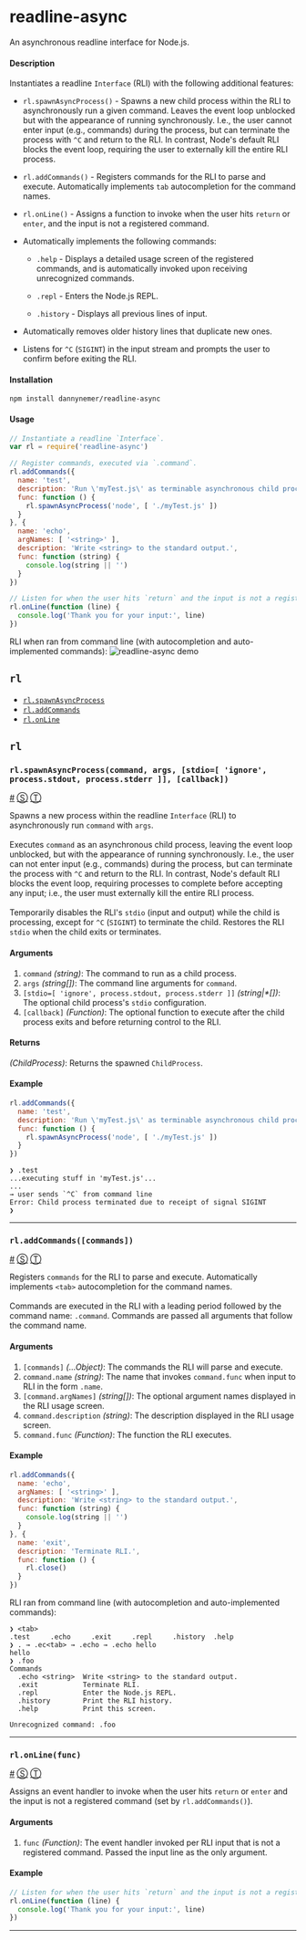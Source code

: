 # readline-async

An asynchronous readline interface for Node.js.

#### Description
Instantiates a readline `Interface` (RLI) with the following additional features:

- `rl.spawnAsyncProcess()` - Spawns a new child process within the RLI to asynchronously run a given command. Leaves the event loop unblocked but with the appearance of running synchronously. I.e., the user cannot enter input (e.g., commands) during the process, but can terminate the process with `^C` and return to the RLI. In contrast, Node's default RLI blocks the event loop, requiring the user to externally kill the entire RLI process.

- `rl.addCommands()` - Registers commands for the RLI to parse and execute. Automatically implements `tab` autocompletion for the command names.

- `rl.onLine()` - Assigns a function to invoke when the user hits `return` or `enter`, and the input is not a registered command.

- Automatically implements the following commands:

  - `.help` - Displays a detailed usage screen of the registered commands, and is automatically invoked upon receiving unrecognized commands.

  - `.repl` - Enters the Node.js REPL.

  - `.history` - Displays all previous lines of input.

- Automatically removes older history lines that duplicate new ones.

- Listens for `^C` (`SIGINT`) in the input stream and prompts the user to confirm before exiting the RLI.

#### Installation
```shell
npm install dannynemer/readline-async
```

#### Usage
```js
// Instantiate a readline `Interface`.
var rl = require('readline-async')

// Register commands, executed via `.command`.
rl.addCommands({
  name: 'test',
  description: 'Run \'myTest.js\' as terminable asynchronous child process.',
  func: function () {
    rl.spawnAsyncProcess('node', [ './myTest.js' ])
  }
}, {
  name: 'echo',
  argNames: [ '<string>' ],
  description: 'Write <string> to the standard output.',
  func: function (string) {
    console.log(string || '')
  }
})

// Listen for when the user hits `return` and the input is not a registered command.
rl.onLine(function (line) {
  console.log('Thank you for your input:', line)
})
```
RLI when ran from command line (with autocompletion and auto-implemented commands):
![readline-async demo](https://raw.githubusercontent.com/DannyNemer/readline-async/master/doc/demo.gif)

<!-- div class="toc-container" -->

<!-- div -->

## `rl`
* <a href="#rl-spawnAsyncProcess">`rl.spawnAsyncProcess`</a>
* <a href="#rl-addCommands">`rl.addCommands`</a>
* <a href="#rl-onLine">`rl.onLine`</a>

<!-- /div -->

<!-- /div -->

<!-- div class="doc-container" -->

<!-- div -->

## `rl`

<!-- div -->

### <a id="rl-spawnAsyncProcess"></a>`rl.spawnAsyncProcess(command, args, [stdio=[ 'ignore', process.stdout, process.stderr ]], [callback])`
<a href="#rl-spawnAsyncProcess">#</a> [&#x24C8;](https://github.com/DannyNemer/readline-async/blob/master/readlineAsync.js#L77 "View in source") [&#x24C9;][1]

Spawns a new process within the readline `Interface` (RLI) to asynchronously run `command` with `args`.
<br>
<br>
Executes `command` as an asynchronous child process, leaving the event loop unblocked, but with the appearance of running synchronously. I.e., the user can not enter input (e.g., commands) during the process, but can terminate the process with `^C` and return to the RLI. In contrast, Node's default RLI blocks the event loop, requiring processes to complete before accepting any input; i.e., the user must externally kill the entire RLI process.
<br>
<br>
Temporarily disables the RLI's `stdio` (input and output) while the child is processing, except for `^C` (`SIGINT`) to terminate the child. Restores the RLI `stdio` when the child exits or terminates.

#### Arguments
1. `command` *(string)*: The command to run as a child process.
2. `args` *(string&#91;&#93;)*: The command line arguments for `command`.
3. `[stdio=[ 'ignore', process.stdout, process.stderr ]]` *(string|&#42;&#91;&#93;)*: The optional child process's `stdio` configuration.
4. `[callback]` *(Function)*: The optional function to execute after the child process exits and before returning control to the RLI.

#### Returns
*(ChildProcess)*:  Returns the spawned `ChildProcess`.

#### Example
```js
rl.addCommands({
  name: 'test',
  description: 'Run \'myTest.js\' as terminable asynchronous child process.',
  func: function () {
    rl.spawnAsyncProcess('node', [ './myTest.js' ])
  }
})
```
```
❯ .test
...executing stuff in 'myTest.js'...
...
→ user sends `^C` from command line
Error: Child process terminated due to receipt of signal SIGINT
❯
```
* * *

<!-- /div -->

<!-- div -->

### <a id="rl-addCommands"></a>`rl.addCommands([commands])`
<a href="#rl-addCommands">#</a> [&#x24C8;](https://github.com/DannyNemer/readline-async/blob/master/readlineAsync.js#L198 "View in source") [&#x24C9;][1]

Registers `commands` for the RLI to parse and execute. Automatically implements `<tab>` autocompletion for the command names.
<br>
<br>
Commands are executed in the RLI with a leading period followed by the command name: `.command`. Commands are passed all arguments that follow the command name.

#### Arguments
1. `[commands]` *(...Object)*: The commands the RLI will parse and execute.
2. `command.name` *(string)*: The name that invokes `command.func` when input to RLI in the form `.name`.
3. `[command.argNames]` *(string&#91;&#93;)*: The optional argument names displayed in the RLI usage screen.
4. `command.description` *(string)*: The description displayed in the RLI usage screen.
5. `command.func` *(Function)*: The function the RLI executes.

#### Example
```js
rl.addCommands({
  name: 'echo',
  argNames: [ '<string>' ],
  description: 'Write <string> to the standard output.',
  func: function (string) {
    console.log(string || '')
  }
}, {
  name: 'exit',
  description: 'Terminate RLI.',
  func: function () {
    rl.close()
  }
})
```
RLI ran from command line (with autocompletion and auto-implemented commands):
```
❯ <tab>
.test     .echo     .exit     .repl     .history  .help
❯ . → .ec<tab> → .echo → .echo hello
hello
❯ .foo
Commands
  .echo <string>  Write <string> to the standard output.
  .exit           Terminate RLI.
  .repl           Enter the Node.js REPL.
  .history        Print the RLI history.
  .help           Print this screen.

Unrecognized command: .foo
```
* * *

<!-- /div -->

<!-- div -->

### <a id="rl-onLine"></a>`rl.onLine(func)`
<a href="#rl-onLine">#</a> [&#x24C8;](https://github.com/DannyNemer/readline-async/blob/master/readlineAsync.js#L335 "View in source") [&#x24C9;][1]

Assigns an event handler to invoke when the user hits `return` or `enter` and the input is not a registered command (set by `rl.addCommands()`).

#### Arguments
1. `func` *(Function)*: The event handler invoked per RLI input that is not a registered command. Passed the input line as the only argument.

#### Example
```js
// Listen for when the user hits `return` and the input is not a registered command.
rl.onLine(function (line) {
  console.log('Thank you for your input:', line)
})
```
* * *

<!-- /div -->

<!-- /div -->

<!-- /div -->

 [1]: #rl "Jump back to the TOC."
